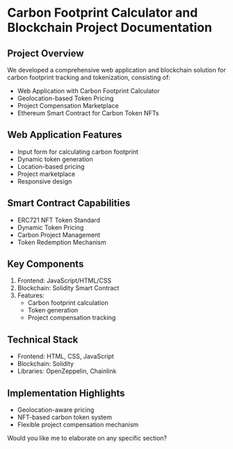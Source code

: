 # Carbon Footprint Calculator and Blockchain Project Documentation

## Project Overview
We developed a comprehensive web application and blockchain solution for carbon footprint tracking and tokenization, consisting of:
- Web Application with Carbon Footprint Calculator
- Geolocation-based Token Pricing
- Project Compensation Marketplace
- Ethereum Smart Contract for Carbon Token NFTs

## Web Application Features
- Input form for calculating carbon footprint
- Dynamic token generation
- Location-based pricing
- Project marketplace
- Responsive design

## Smart Contract Capabilities
- ERC721 NFT Token Standard
- Dynamic Token Pricing
- Carbon Project Management
- Token Redemption Mechanism

## Key Components
1. Frontend: JavaScript/HTML/CSS
2. Blockchain: Solidity Smart Contract
3. Features:
   - Carbon footprint calculation
   - Token generation
   - Project compensation tracking

## Technical Stack
- Frontend: HTML, CSS, JavaScript
- Blockchain: Solidity
- Libraries: OpenZeppelin, Chainlink

## Implementation Highlights
- Geolocation-aware pricing
- NFT-based carbon token system
- Flexible project compensation mechanism

Would you like me to elaborate on any specific section?